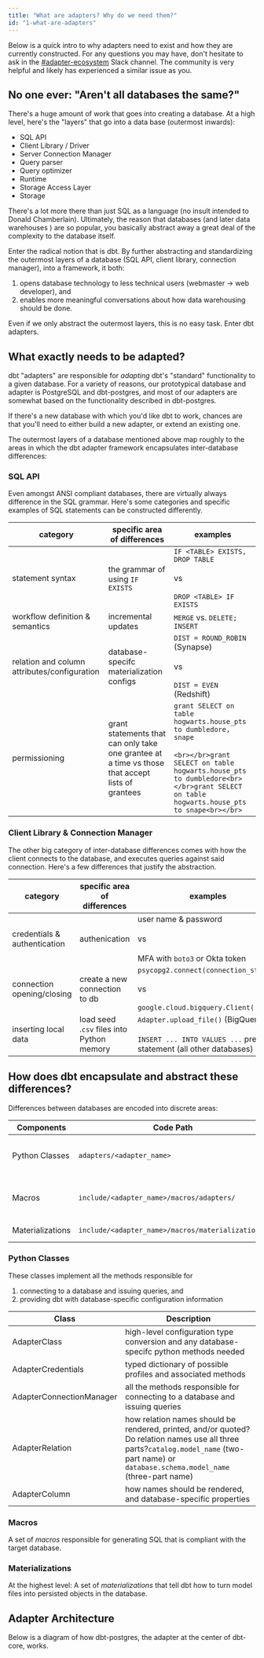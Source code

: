 ```yaml
---
title: "What are adapters? Why do we need them?"
id: "1-what-are-adapters"
---
```


Below is a quick intro to why adapters need to exist and how they are currently constructed. For any questions you may have, don't hesitate to ask in the [#adapter-ecosystem](https://getdbt.slack.com/archives/C030A0UF5LM) Slack channel. The community is very helpful and likely has experienced a similar issue as you.

## No one ever: "Aren't all databases the same?"

There's a huge amount of work that goes into creating a database. At a high level, here's the "layers" that go into a data base (outermost inwards):
- SQL API
- Client Library / Driver
- Server Connection Manager
- Query parser
- Query optimizer
- Runtime
- Storage Access Layer
- Storage

There's a lot more there than just SQL as a language (no insult intended to Donald Chamberlain). Ultimately, the reason that databases (and later data warehouses ) are so popular, you basically abstract away a great deal of the complexity to the database itself.

Enter the radical notion that is dbt. By further abstracting and standardizing the outermost layers of a database (SQL API, client library, connection manager), into a framework, it both:
1. opens database technology to less technical users (webmaster -> web developer), and
2. enables more meaningful conversations about how data warehousing should be done.

Even if we only abstract the outermost layers, this is no easy task. Enter dbt adapters.

## What exactly needs to be adapted?

dbt "adapters" are responsible for _adapting_ dbt's "standard" functionality to a given database. For a variety of reasons, our prototypical database and adapter is PostgreSQL and dbt-postgres, and most of our adapters are somewhat based on the functionality described in dbt-postgres.

 If there's a new database with which you'd like dbt to work, chances are that you'll need to either build a new adapter, or extend an existing one.

The outermost layers of a database mentioned above map roughly to the areas in which the dbt adapter framework encapsulates inter-database differences:

### SQL API

Even amongst ANSI compliant databases, there are virtually always difference in the SQL grammar. Here's some categories and specific examples of SQL statements can be constructed differently.


| category                                     | specific area of differences                                                                     | examples                                                                                                                                                                                           |
|----------------------------------------------|--------------------------------------------------------------------------------------------------|----------------------------------------------------------------------------------------------------------------------------------------------------------------------------------------------------|
| statement syntax                             | the grammar of using `IF EXISTS`                                                                 | `IF <TABLE> EXISTS, DROP TABLE`<br></br>vs<br></br>`DROP <TABLE> IF EXISTS`                                                                                                                                  |
| workflow definition & semantics              | incremental updates                                                                              | `MERGE` vs. `DELETE; INSERT`                                                                                                                                                                       |
| relation and column attributes/configuration | database-specifc materialization configs           | `DIST = ROUND_ROBIN` (Synapse)<br></br>vs<br></br>`DIST = EVEN` (Redshift)                                                                                                                                   |
| permissioning                                | grant statements that can only take one grantee at a time vs those that accept lists of grantees | `grant SELECT on table hogwarts.house_pts to dumbledore, snape` <br></br> ```<br></br>grant SELECT on table hogwarts.house_pts to dumbledore<br></br>grant SELECT on table hogwarts.house_pts to snape<br></br>``` |

### Client Library & Connection Manager

The other big category of inter-database differences comes with how the client connects to the database, and executes queries against said connection. Here's a few differences that justify the abstraction.

| category                     | specific area of differences              | examples                                                                                                    |
|------------------------------|-------------------------------------------|-------------------------------------------------------------------------------------------------------------|
| credentials & authentication | authenication                             | user name & password<br></br>vs<br></br>MFA with `boto3` or Okta token                                                |
| connection opening/closing   | create a new connection to db             | `psycopg2.connect(connection_string)`<br></br>vs<br></br>`google.cloud.bigquery.Client( ... )`                        |
| inserting local data         | load seed .`csv` files into Python memory | `Adapter.upload_file()` (BigQuery)<br></br>`INSERT ... INTO VALUES ...` prepared statement (all other databases) |


## How does dbt encapsulate and abstract these differences?

Differences between databases are encoded into discrete areas:

| Components       | Code Path                                         | Function                                                                      |
|------------------|---------------------------------------------------|-------------------------------------------------------------------------------|
| Python Classes   | `adapters/<adapter_name>`                         | Configuration (See above [Python classes](##python classes)                   |
| Macros           | `include/<adapter_name>/macros/adapters/`         | SQL API & statement syntax (e.g. how to create schema, how to get table info) |
| Materializations | `include/<adapter_name>/macros/materializations/` | table/view/snapshot/ workflow definitions                                     |
 

### Python Classes

These classes implement all the methods responsible for
1. connecting to a database and issuing queries, and
2. providing dbt with database-specific configuration information 

| Class                    | Description                                                                                                                                                                                 |
|--------------------------|---------------------------------------------------------------------------------------------------------------------------------------------------------------------------------------------|
| AdapterClass             | high-level configuration type conversion and any database-specifc python methods needed                                                                                                     |
| AdapterCredentials       | typed dictionary of possible profiles and associated methods                                                                                                                                |
| AdapterConnectionManager | all the methods responsible for connecting to a database and issuing queries                                                                                                                |
| AdapterRelation          | how relation names should be rendered, printed, and/or quoted? Do relation names use all three parts?`catalog.model_name` (two-part name) or `database.schema.model_name` (three-part name) |
| AdapterColumn            | how names should be rendered, and database-specific properties                                                                                                                              |

### Macros

A set of *macros* responsible for generating SQL that is compliant with the target database.

### Materializations

At the highest level: A set of *<Term id="materialization">materializations</Term>* that tell dbt how to turn model files into persisted objects in the database.

## Adapter Architecture


Below is a diagram of how dbt-postgres, the adapter at the center of dbt-core, works.

<Lightbox src="/img/adapter-guide/adapter architecture - postgres.png" title="adapter architecture diagram"/>